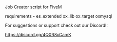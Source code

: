 Job Creator script for FiveM 

requirements - 
es_extended
ox_lib
ox_target
oxmysql

For suggestions or support check out our Discord!:

https://discord.gg/4QXR8xCamK
